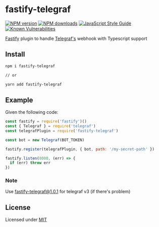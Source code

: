# fastify-telegraf

[![NPM version](https://img.shields.io/npm/v/fastify-telegraf.svg?style=flat)](https://www.npmjs.com/package/fastify-telegraf)
[![NPM downloads](https://img.shields.io/npm/dm/fastify-telegraf.svg?style=flat)](https://www.npmjs.com/package/fastify-telegraf)
[![JavaScript Style Guide](https://img.shields.io/badge/code_style-standard-brightgreen.svg)](https://standardjs.com)
[![Known Vulnerabilities](https://snyk.io/test/github/erfanium/fastify-telegraf/badge.svg)](https://snyk.io/test/github/erfanium/fastify-telegraf)

[Fastify](https://github.com/fastify/fastify) plugin to handle [Telegraf's](https://github.com/telegraf/telegraf) webhook with Typescript support

## Install

```sh
npm i fastify-telegraf

// or

yarn add fastify-telegraf
```

## Example

Given the following code:

```js
const fastify = require('fastify')()
const { Telegraf } = require('telegraf')
const telegrafPlugin = require('fastify-telegraf')

const bot = new Telegraf(BOT_TOKEN)

fastify.register(telegrafPlugin, { bot, path: '/my-secret-path' })

fastify.listen(8000, (err) => {
  if (err) throw err
})
```

### Note
Use fastify-telegraf@1.0.1 for telegraf v3 (if there's problem)

## License

Licensed under [MIT](./LICENSE)

